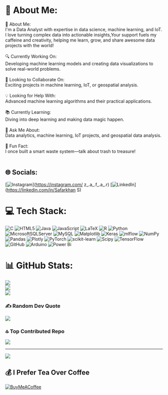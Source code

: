 # 💫 About Me:
👋 About Me:<br>I'm a Data Analyst with expertise in data science, machine learning, and IoT. I love turning complex data into actionable insights,Your support fuels my caffeine and creativity, helping me learn, grow, and share awesome data projects with the world!<br><br>🔍 Currently Working On:<br>Developing machine learning models and creating data visualizations to solve real-world problems.<br><br>🤝 Looking to Collaborate On:<br>Exciting projects in machine learning, IoT, or geospatial analysis.<br><br>💡 Looking for Help With:<br>Advanced machine learning algorithms and their practical applications.<br><br>📚 Currently Learning:<br>Diving into deep learning and making data magic happen.<br><br>💬 Ask Me About:<br>Data analytics, machine learning, IoT projects, and geospatial data analysis.<br><br>🎉 Fun Fact:<br> I once built a smart waste system—talk about trash to treasure!<br><br>


## 🌐 Socials:
[![Instagram](https://img.shields.io/badge/Instagram-%23E4405F.svg?logo=Instagram&logoColor=white)](https://instagram.com/ z_.a_.f_.a_.r) [![LinkedIn](https://img.shields.io/badge/LinkedIn-%230077B5.svg?logo=linkedin&logoColor=white)](https://linkedin.com/in/Safarkhan S) 

# 💻 Tech Stack:
![C](https://img.shields.io/badge/c-%2300599C.svg?style=for-the-badge&logo=c&logoColor=white) ![HTML5](https://img.shields.io/badge/html5-%23E34F26.svg?style=for-the-badge&logo=html5&logoColor=white) ![Java](https://img.shields.io/badge/java-%23ED8B00.svg?style=for-the-badge&logo=openjdk&logoColor=white) ![JavaScript](https://img.shields.io/badge/javascript-%23323330.svg?style=for-the-badge&logo=javascript&logoColor=%23F7DF1E) ![LaTeX](https://img.shields.io/badge/latex-%23008080.svg?style=for-the-badge&logo=latex&logoColor=white) ![R](https://img.shields.io/badge/r-%23276DC3.svg?style=for-the-badge&logo=r&logoColor=white) ![Python](https://img.shields.io/badge/python-3670A0?style=for-the-badge&logo=python&logoColor=ffdd54) ![MicrosoftSQLServer](https://img.shields.io/badge/Microsoft%20SQL%20Server-CC2927?style=for-the-badge&logo=microsoft%20sql%20server&logoColor=white) ![MySQL](https://img.shields.io/badge/mysql-4479A1.svg?style=for-the-badge&logo=mysql&logoColor=white) ![Matplotlib](https://img.shields.io/badge/Matplotlib-%23ffffff.svg?style=for-the-badge&logo=Matplotlib&logoColor=black) ![Keras](https://img.shields.io/badge/Keras-%23D00000.svg?style=for-the-badge&logo=Keras&logoColor=white) ![mlflow](https://img.shields.io/badge/mlflow-%23d9ead3.svg?style=for-the-badge&logo=numpy&logoColor=blue) ![NumPy](https://img.shields.io/badge/numpy-%23013243.svg?style=for-the-badge&logo=numpy&logoColor=white) ![Pandas](https://img.shields.io/badge/pandas-%23150458.svg?style=for-the-badge&logo=pandas&logoColor=white) ![Plotly](https://img.shields.io/badge/Plotly-%233F4F75.svg?style=for-the-badge&logo=plotly&logoColor=white) ![PyTorch](https://img.shields.io/badge/PyTorch-%23EE4C2C.svg?style=for-the-badge&logo=PyTorch&logoColor=white) ![scikit-learn](https://img.shields.io/badge/scikit--learn-%23F7931E.svg?style=for-the-badge&logo=scikit-learn&logoColor=white) ![Scipy](https://img.shields.io/badge/SciPy-%230C55A5.svg?style=for-the-badge&logo=scipy&logoColor=%white) ![TensorFlow](https://img.shields.io/badge/TensorFlow-%23FF6F00.svg?style=for-the-badge&logo=TensorFlow&logoColor=white) ![GitHub](https://img.shields.io/badge/github-%23121011.svg?style=for-the-badge&logo=github&logoColor=white) ![Arduino](https://img.shields.io/badge/-Arduino-00979D?style=for-the-badge&logo=Arduino&logoColor=white) ![Power Bi](https://img.shields.io/badge/power_bi-F2C811?style=for-the-badge&logo=powerbi&logoColor=black)
# 📊 GitHub Stats:
![](https://github-readme-stats.vercel.app/api?username=SAFAR-Aly&theme=dark&hide_border=false&include_all_commits=false&count_private=false)<br/>
![](https://github-readme-streak-stats.herokuapp.com/?user=SAFAR-Aly&theme=dark&hide_border=false)<br/>
![](https://github-readme-stats.vercel.app/api/top-langs/?username=SAFAR-Aly&theme=dark&hide_border=false&include_all_commits=false&count_private=false&layout=compact)

### ✍️ Random Dev Quote
![](https://quotes-github-readme.vercel.app/api?type=horizontal&theme=dark)

### 🔝 Top Contributed Repo
![](https://github-contributor-stats.vercel.app/api?username=SAFAR-Aly&limit=5&theme=dark&combine_all_yearly_contributions=true)

---
[![](https://visitcount.itsvg.in/api?id=SAFAR-Aly&icon=0&color=0)](https://visitcount.itsvg.in)

  ## 💰 I Prefer Tea Over Coffee
  [![BuyMeACoffee](https://img.shields.io/badge/Buy%20Me%20a%20Coffee-ffdd00?style=for-the-badge&logo=buy-me-a-coffee&logoColor=black)](https://buymeacoffee.com/safarkhan) 

  
<!-- Proudly created with GPRM ( https://gprm.itsvg.in ) -->
